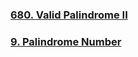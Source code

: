 ### [680. Valid Palindrome II](https://leetcode.com/problems/valid-palindrome-ii/)
### [9. Palindrome Number](https://leetcode.com/problems/palindrome-number/)

